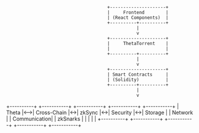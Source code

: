                                           +---------------------+
                                          |     Frontend        |
                                          | (React Components)  |
                                          +----------+----------+
                                                     |
                                                     v
                                          +---------------------+
                                          |     ThetaTorrent    |
                                          |                     |
                                          +----------+----------+
                                                     |
                                                     v
                                          +---------------------+
                                          | Smart Contracts     |
                                          | (Solidity)          |
                                          +----------+----------+
                                                     |
                                                     v
+----------+    +-----------+    +-----------+    +-----------+    +-----------+
|  Theta   |<-->| Cross-Chain |<->| zkSync    |<->| Security   |<->| Storage    |
| Network  |    |  Communication| |  zkSnarks | |             | |             |
+----------+    +-----------+    +-----------+    +-----------+    +-----------+
